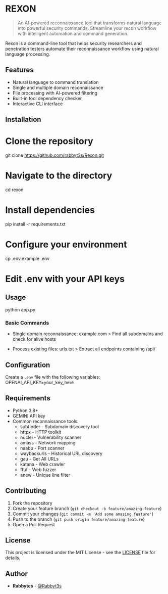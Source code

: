 # REXON
> An AI-powered reconnaissance tool that transforms natural language into powerful security commands. Streamline your recon workflow with intelligent automation and command generation.

Rexon is a command-line tool that helps security researchers and penetration testers automate their reconnaissance workflow using natural language processing.

## Features

- Natural language to command translation
- Single and multiple domain reconnaissance
- File processing with AI-powered filtering
- Built-in tool dependency checker
- Interactive CLI interface

## Installation

# Clone the repository
git clone https://github.com/rabbyt3s/Rexon.git

# Navigate to the directory
cd rexon

# Install dependencies
pip install -r requirements.txt

# Configure your environment
cp .env.example .env
# Edit .env with your API keys

## Usage

python app.py

### Basic Commands
- Single domain reconnaissance:
  example.com > Find all subdomains and check for alive hosts
  
- Process existing files:
  urls.txt > Extract all endpoints containing /api/

## Configuration

Create a `.env` file with the following variables:
OPENAI_API_KEY=your_key_here

## Requirements

- Python 3.8+
- GEMINI API key
- Common reconnaissance tools:
  - subfinder - Subdomain discovery tool
  - httpx - HTTP toolkit
  - nuclei - Vulnerability scanner
  - amass - Network mapping
  - naabu - Port scanner
  - waybackurls - Historical URL discovery
  - gau - Get All URLs
  - katana - Web crawler
  - ffuf - Web fuzzer
  - anew - Unique line filter

## Contributing

1. Fork the repository
2. Create your feature branch (`git checkout -b feature/amazing-feature`)
3. Commit your changes (`git commit -m 'Add some amazing feature'`)
4. Push to the branch (`git push origin feature/amazing-feature`)
5. Open a Pull Request

## License

This project is licensed under the MIT License - see the [LICENSE](LICENSE) file for details.

## Author

- **Rabbytes** - [@Rabbyt3s](https://twitter.com/Rabbyt3s)
